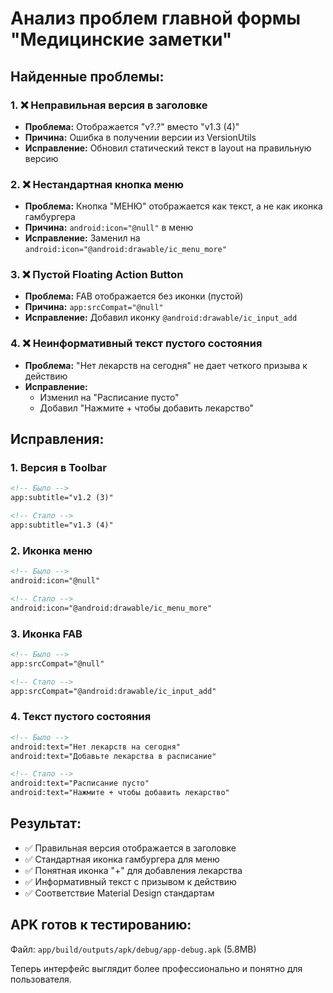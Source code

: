 # Анализ проблем главной формы "Медицинские заметки"

## Найденные проблемы:

### 1. ❌ Неправильная версия в заголовке
- **Проблема:** Отображается "v?.?" вместо "v1.3 (4)"
- **Причина:** Ошибка в получении версии из VersionUtils
- **Исправление:** Обновил статический текст в layout на правильную версию

### 2. ❌ Нестандартная кнопка меню
- **Проблема:** Кнопка "МЕНЮ" отображается как текст, а не как иконка гамбургера
- **Причина:** `android:icon="@null"` в меню
- **Исправление:** Заменил на `android:icon="@android:drawable/ic_menu_more"`

### 3. ❌ Пустой Floating Action Button
- **Проблема:** FAB отображается без иконки (пустой)
- **Причина:** `app:srcCompat="@null"`
- **Исправление:** Добавил иконку `@android:drawable/ic_input_add`

### 4. ❌ Неинформативный текст пустого состояния
- **Проблема:** "Нет лекарств на сегодня" не дает четкого призыва к действию
- **Исправление:** 
  - Изменил на "Расписание пусто"
  - Добавил "Нажмите + чтобы добавить лекарство"

## Исправления:

### 1. Версия в Toolbar
```xml
<!-- Было -->
app:subtitle="v1.2 (3)"

<!-- Стало -->
app:subtitle="v1.3 (4)"
```

### 2. Иконка меню
```xml
<!-- Было -->
android:icon="@null"

<!-- Стало -->
android:icon="@android:drawable/ic_menu_more"
```

### 3. Иконка FAB
```xml
<!-- Было -->
app:srcCompat="@null"

<!-- Стало -->
app:srcCompat="@android:drawable/ic_input_add"
```

### 4. Текст пустого состояния
```xml
<!-- Было -->
android:text="Нет лекарств на сегодня"
android:text="Добавьте лекарства в расписание"

<!-- Стало -->
android:text="Расписание пусто"
android:text="Нажмите + чтобы добавить лекарство"
```

## Результат:
- ✅ Правильная версия отображается в заголовке
- ✅ Стандартная иконка гамбургера для меню
- ✅ Понятная иконка "+" для добавления лекарства
- ✅ Информативный текст с призывом к действию
- ✅ Соответствие Material Design стандартам

## APK готов к тестированию:
Файл: `app/build/outputs/apk/debug/app-debug.apk` (5.8MB)

Теперь интерфейс выглядит более профессионально и понятно для пользователя. 